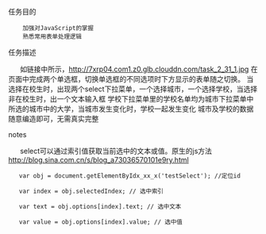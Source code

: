 任务目的

        加强对JavaScript的掌握
        熟悉常用表单处理逻辑
        
任务描述

        如链接中所示，http://7xrp04.com1.z0.glb.clouddn.com/task_2_31_1.jpg
        在页面中完成两个单选框，切换单选框的不同选项时下方显示的表单随之切换。
        当选择在校生时，出现两个select下拉菜单，一个选择城市，一个选择学校，当选择非在校生时，出一个文本输入框
        学校下拉菜单里的学校名单均为城市下拉菜单中所选的城市中的大学，当城市发生变化时，学校一起发生变化
        城市及学校的数据随意编造即可，无需真实完整

notes

       select可以通过索引值获取当前选中的文本或值。原生的js方法 http://blog.sina.com.cn/s/blog_a73036570101e9ry.html
       
       var obj = document.getElementByIdx_xx_x('testSelect'); //定位id

       var index = obj.selectedIndex; // 选中索引

       var text = obj.options[index].text; // 选中文本

       var value = obj.options[index].value; // 选中值
